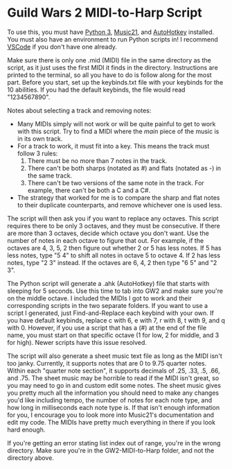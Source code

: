 # Guild Wars 2 MIDI-to-Harp Script

To use this, you must have [Python 3](https://www.python.org/), [Music21](https://web.mit.edu/music21/), and [AutoHotkey](https://www.autohotkey.com/) installed. You must also have an environment to run Python scripts in! I recommend [VSCode](https://code.visualstudio.com/) if you don't have one already.

Make sure there is only one .mid (MIDI) file in the same directory as the script, as it just uses the first MIDI it finds in the directory.  Instructions are printed to the terminal, so all you have to do is follow along for the most part. Before you start, set up the keybinds.txt file with your keybinds for the 10 abilities. If you had the default keybinds, the file would read "1234567890".

Notes about selecting a track and removing notes:
* Many MIDIs simply will not work or will be quite painful to get to work with this script. Try to find a MIDI where the *main* piece of the music is in its own track.
* For a track to work, it must fit into a key. This means the track must follow 3 rules:
    1. There must be no more than 7 notes in the track.
    2. There can't be both sharps (notated as #) and flats (notated as -) in the same track.
    3. There can't be two versions of the same note in the track. For example, there can't be both a C and a C#.
* The strategy that worked for me is to compare the sharp and flat notes to their duplicate counterparts, and remove whichever one is used less.

The script will then ask you if you want to replace any octaves. This script requires there to be only 3 octaves, and they must be consecutive. If there are more than 3 octaves, decide which octave you don't want. Use the number of notes in each octave to figure that out. For example, if the octaves are 4, 3, 5, 2 then figure out whether 2 or 5 has less notes. If 5 has less notes, type "5 4" to shift all notes in octave 5 to octave 4. If 2 has less notes, type "2 3" instead. If the octaves are 6, 4, 2 then type "6 5" and "2 3".

The Python script will generate a .ahk (AutoHotkey) file that starts with sleeping for 5 seconds. Use this time to tab into GW2 and make sure you're on the middle octave. I included the MIDIs I got to work and their corresponding scripts in the two separate folders. If you want to use a script I generated, just Find-and-Replace each keybind with your own. If you have default keybinds, replace c with 6, e with 7, r with 8, t with 9, and q with 0. However, if you use a script that has a (#) at the end of the file name, you must start on that specific octave (1 for low, 2 for middle, and 3 for high). Newer scripts have this issue resolved.

The script will also generate a sheet music text file as long as the MIDI isn't too janky. Currently, it supports notes that are 0 to 9.75 quarter notes. Within each "quarter note section", it supports decimals of .25, .33, .5, .66, and .75. The sheet music may be horrible to read if the MIDI isn't great, so you may need to go in and custom edit some notes. The sheet music gives you pretty much all the information you should need to make any changes you'd like including tempo, the number of notes for each note type, and how long in milliseconds each note type is. If that isn't enough information for you, I encourage you to look more into Music21's documentation and edit my code. The MIDIs have pretty much everything in there if you look hard enough.

If you're getting an error stating list index out of range, you're in the wrong directory. Make sure you're in the GW2-MIDI-to-Harp folder, and not the directory above.